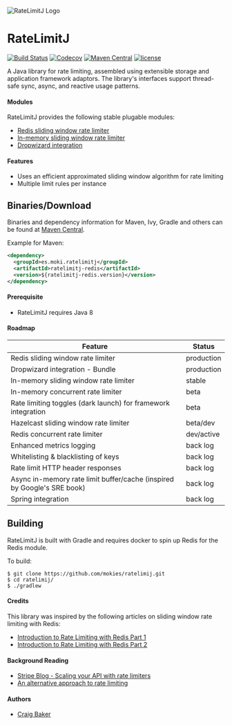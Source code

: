 ![RateLimitJ Logo](https://github.com/mokies/ratelimitj/blob/master/img/ratelimitj-logo-small.png "RateLimitJ")

RateLimitJ
============

[![Build Status](https://travis-ci.org/mokies/ratelimitj.svg)](https://travis-ci.org/mokies/ratelimitj)
[![Codecov](https://codecov.io/github/mokies/ratelimitj/coverage.svg?branch=master)](https://codecov.io/github/mokies/ratelimitj?branch=master)
[![Maven Central](https://img.shields.io/maven-central/v/es.moki.ratelimitj/ratelimitj-core.svg?style=flat-square)](https://maven-badges.herokuapp.com/maven-central/es.moki.ratelimitj/ratelimitj-core/)
[![license](https://img.shields.io/github/license/mokies/ratelimitj.svg?style=flat-square)](https://github.com/mokies/ratelimitj/blob/master/LICENSE)


A Java library for rate limiting, assembled using extensible storage and application framework adaptors. The library's interfaces support thread-safe sync, async, and reactive usage patterns.

#### Modules
RateLimitJ provides the following stable plugable modules:

* [Redis sliding window rate limiter](ratelimitj-redis)
* [In-memory sliding window rate limiter](ratelimitj-inmemory)
* [Dropwizard integration](ratelimitj-dropwizard)


#### Features
* Uses an efficient approximated sliding window algorithm for rate limiting
* Multiple limit rules per instance

Binaries/Download
----------------

Binaries and dependency information for Maven, Ivy, Gradle and others can be found at [Maven Central](http://search.maven.org/#search%7Cga%7C1%7Cg%3A%22es.moki.ratelimitj%22).

Example for Maven:

```xml
<dependency>
  <groupId>es.moki.ratelimitj</groupId>
  <artifactId>ratelimitj-redis</artifactId>
  <version>${ratelimitj-redis.version}</version>
</dependency>
```

#### Prerequisite

* RateLimitJ requires Java 8

#### Roadmap

| Feature       | Status      |
| ------------- |-------------| 
| Redis sliding window rate limiter | production |
| Dropwizard integration - Bundle | production |
| In-memory sliding window rate limiter | stable |
| In-memory concurrent rate limiter | beta |
| Rate limiting toggles (dark launch) for framework integration | beta |
| Hazelcast sliding window rate limiter | beta/dev |
| Redis concurrent rate limiter | dev/active |
| Enhanced metrics logging | back log |
| Whitelisting & blacklisting of keys | back log |
| Rate limit HTTP header responses | back log |
| Async in-memory rate limit buffer/cache (inspired by Google's SRE book) | back log |
| Spring integration | back log |

Building
-----------

RateLimitJ is built with Gradle and requires docker to spin up Redis for the Redis module. 

To build:

```
$ git clone https://github.com/mokies/ratelimij.git
$ cd ratelimij/
$ ./gradlew
```


#### Credits
This library was inspired by the following articles on sliding window rate limiting with Redis:

* [Introduction to Rate Limiting with Redis Part 1](http://www.dr-josiah.com/2014/11/introduction-to-rate-limiting-with.html)
* [Introduction to Rate Limiting with Redis Part 2](http://www.dr-josiah.com/2014/11/introduction-to-rate-limiting-with_26.html)

#### Background Reading

* [Stripe Blog - Scaling your API with rate limiters](https://stripe.com/blog/rate-limiters)
* [An alternative approach to rate limiting](https://medium.com/figma-design/an-alternative-approach-to-rate-limiting-f8a06cf7c94c)

#### Authors

* [Craig Baker](https://github.com/mokies)
